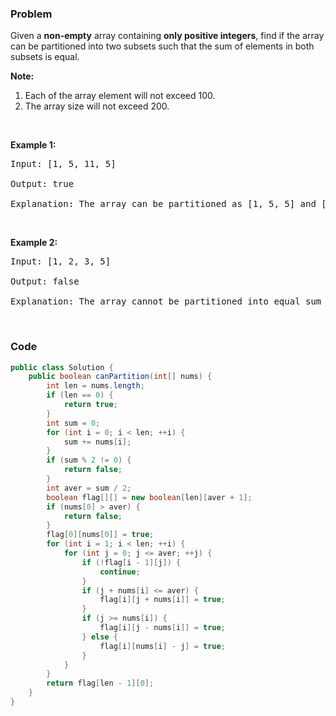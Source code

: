 ### Problem
<p>Given a <b>non-empty</b> array containing <b>only positive integers</b>, find if the array can be partitioned into two subsets such that the sum of elements in both subsets is equal.</p>

<p><b>Note:</b></p>

<ol>
	<li>Each of the array element will not exceed 100.</li>
	<li>The array size will not exceed 200.</li>
</ol>

<p>&nbsp;</p>

<p><b>Example 1:</b></p>

<pre>
Input: [1, 5, 11, 5]

Output: true

Explanation: The array can be partitioned as [1, 5, 5] and [11].
</pre>

<p>&nbsp;</p>

<p><b>Example 2:</b></p>

<pre>
Input: [1, 2, 3, 5]

Output: false

Explanation: The array cannot be partitioned into equal sum subsets.
</pre>

<p>&nbsp;</p>


### Code
```java
public class Solution {
    public boolean canPartition(int[] nums) {
        int len = nums.length;
        if (len == 0) {
            return true;
        }
        int sum = 0;
        for (int i = 0; i < len; ++i) {
            sum += nums[i];
        }
        if (sum % 2 != 0) {
            return false;
        }
        int aver = sum / 2;
        boolean flag[][] = new boolean[len][aver + 1];
        if (nums[0] > aver) {
            return false;
        }
        flag[0][nums[0]] = true;
        for (int i = 1; i < len; ++i) {
            for (int j = 0; j <= aver; ++j) {
                if (!flag[i - 1][j]) {
                    continue;
                }
                if (j + nums[i] <= aver) {
                    flag[i][j + nums[i]] = true;
                }
                if (j >= nums[i]) {
                    flag[i][j - nums[i]] = true;
                } else {
                    flag[i][nums[i] - j] = true;
                }
            }
        }
        return flag[len - 1][0];
    }
}
```
